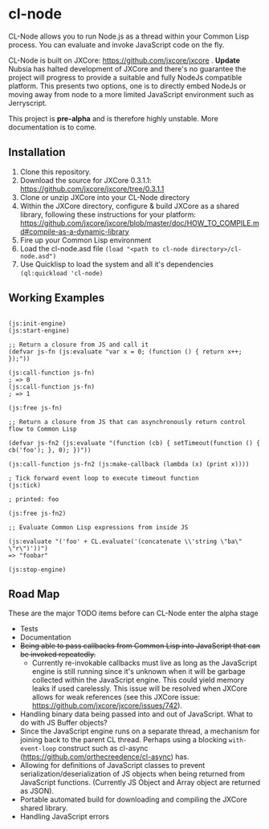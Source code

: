 # cl-node

CL-Node allows you to run Node.js as a thread within your Common Lisp process. You can evaluate and invoke JavaScript code on the fly.

CL-Node is built on JXCore: https://github.com/jxcore/jxcore . **Update** Nubsia has halted development of JXCore and there's no guarantee the project will progress to provide a suitable and fully NodeJs compatible platform. This presents two options, one is to directly embed NodeJs or moving away from node to a more limited JavaScript environment such as Jerryscript.


This project is **pre-alpha** and is therefore highly unstable. More documentation is to come.

## Installation

1. Clone this repository.
2. Download the source for JXCore 0.3.1.1: https://github.com/jxcore/jxcore/tree/0.3.1.1
3. Clone or unzip JXCore into your CL-Node directory
4. Within the JXCore directory, configure & build JXCore as a shared library, following these instructions for your platform: https://github.com/jxcore/jxcore/blob/master/doc/HOW_TO_COMPILE.md#compile-as-a-dynamic-library
6. Fire up your Common Lisp environment
7. Load the cl-node.asd file ``(load "<path to cl-node directory>/cl-node.asd")``
8. Use Quicklisp to load the system and all it's dependencies ``(ql:quickload 'cl-node)``

## Working Examples

````common-lisp

(js:init-engine)
(js:start-engine)

;; Return a closure from JS and call it
(defvar js-fn (js:evaluate "var x = 0; (function () { return x++; });"))

(js:call-function js-fn)
; => 0
(js:call-function js-fn)
; => 1

(js:free js-fn)

;; Return a closure from JS that can asynchronously return control flow to Common Lisp

(defvar js-fn2 (js:evaluate "(function (cb) { setTimeout(function () { cb('foo'); }, 0); })"))

(js:call-function js-fn2 (js:make-callback (lambda (x) (print x))))

; Tick forward event loop to execute timeout function
(js:tick)

; printed: foo

(js:free js-fn2)

;; Evaluate Common Lisp expressions from inside JS

(js:evaluate "('foo' + CL.evaluate('(concatenate \\'string \"ba\" \"r\")'))")
=> "foobar"

(js:stop-engine)
````

## Road Map

These are the major TODO items before can CL-Node enter the alpha stage

* Tests
* Documentation
* ~~Being able to pass callbacks from Common Lisp into JavaScript that can be invoked repeatedly.~~ 
    * Currently re-invokable callbacks must live as long as the JavaScript engine is still running since it's unknown when it will be garbage collected within the JavaScript engine. This could yield memory leaks if used carelessly. This issue will be resolved when JXCore allows for weak references (see this JXCore issue: https://github.com/jxcore/jxcore/issues/742).
* Handling binary data being passed into and out of JavaScript. What to do with JS Buffer objects?
* Since the JavaScript engine runs on a separate thread, a mechanism for joining back to the parent CL thread. Perhaps using a blocking ``with-event-loop`` construct such as cl-async (https://github.com/orthecreedence/cl-async) has.
* Allowing for definitions of JavaScript classes to prevent serialization/deserialization of JS objects when being returned from JavaScript functions. (Currently JS Object and Array object are returned as JSON).
* Portable automated build for downloading and compiling the JXCore shared library.
* Handling JavaScript errors
